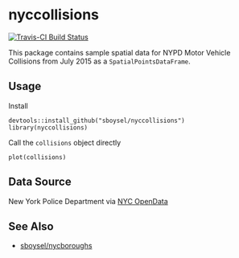# nyccollisions

[![Travis-CI Build Status](https://travis-ci.org/sboysel/nyccollisions.svg?branch=master)](https://travis-ci.org/sboysel/nyccollisions)

This package contains sample spatial data for NYPD Motor Vehicle Collisions from July 2015 as a
`SpatialPointsDataFrame`.

## Usage
Install
```{r}
devtools::install_github("sboysel/nyccollisions")
library(nyccollisions)
```
Call the `collisions` object directly
```{r}
plot(collisions)
```

## Data Source
New York Police Department via [NYC OpenData](https://data.cityofnewyork.us/Public-Safety/NYPD-Motor-Vehicle-Collisions/h9gi-nx95)

## See Also

* [sboysel/nycboroughs](https://github.com/sboysel/nycboroughs)
